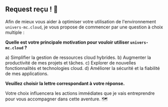 ##  Request reçu ! 🤖 

Afin de mieux vous aider à optimiser votre utilisation de l'environnement `univers-mc.cloud`, je vous propose de commencer par une question à choix multiple :

**Quelle est votre principale motivation pour vouloir utiliser `univers-mc.cloud` ?**

a)  Simplifier la gestion de ressources cloud hybrides.
b)  Augmenter la productivité de mes projets et tâches.
c)  Explorer de nouvelles fonctionnalités et technologies cloud.
d)  Améliorer la sécurité et la fiabilité de mes applications.

**Veuillez choisir la lettre correspondant à votre réponse.** 

Votre choix influencera les actions immédiates que je vais entreprendre pour vous accompagner dans cette aventure. 🗺️ 



